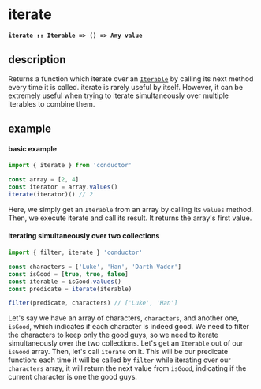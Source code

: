 # iterate

**`iterate :: Iterable => () => Any value`**

## description

Returns a function which iterate over an [`Iterable`](https://developer.mozilla.org/en-US/docs/Web/JavaScript/Reference/Iteration_protocols#The_iterator_protocol) by calling its next method every time it is called. iterate is rarely useful by itself. However, it can be extremely useful when trying to iterate simultaneously over multiple iterables to combine them.

## example

#### basic example

```javascript
import { iterate } from 'conductor'

const array = [2, 4]
const iterator = array.values()
iterate(iterator)() // 2
```

Here, we simply get an `Iterable` from an array by calling its `values` method. Then, we execute iterate and call its result. It returns the array's first value.

#### iterating simultaneously over two collections

```javascript
import { filter, iterate } 'conductor'

const characters = ['Luke', 'Han', 'Darth Vader']
const isGood = [true, true, false]
const iterable = isGood.values()
const predicate = iterate(iterable)

filter(predicate, characters) // ['Luke', 'Han']
```

Let's say we have an array of characters, `characters`,  and another one, `isGood`, which indicates if each character is indeed good. We need to filter the characters to keep only the good guys, so we need to iterate simultaneously over the two collections. Let's get an `Iterable` out of our `isGood` array. Then, let's call `iterate` on it. This will be our predicate function: each time it will be called by `filter` while iterating over our `characters` array, it will return the next value from `isGood`, indicating if the current character is one the good guys.

